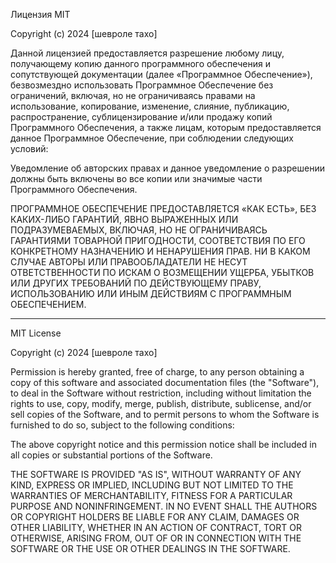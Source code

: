 Лицензия MIT

Copyright (c) 2024 [шевроле тахо]

Данной лицензией предоставляется разрешение любому лицу, получающему копию
данного программного обеспечения и сопутствующей документации (далее «Программное Обеспечение»),
безвозмездно использовать Программное Обеспечение без ограничений, включая, но не ограничиваясь
правами на использование, копирование, изменение, слияние, публикацию, распространение,
сублицензирование и/или продажу копий Программного Обеспечения, а также лицам, которым
предоставляется данное Программное Обеспечение, при соблюдении следующих условий:

Уведомление об авторских правах и данное уведомление о разрешении должны быть включены во все
копии или значимые части Программного Обеспечения.

ПРОГРАММНОЕ ОБЕСПЕЧЕНИЕ ПРЕДОСТАВЛЯЕТСЯ «КАК ЕСТЬ», БЕЗ КАКИХ-ЛИБО ГАРАНТИЙ, ЯВНО ВЫРАЖЕННЫХ
ИЛИ ПОДРАЗУМЕВАЕМЫХ, ВКЛЮЧАЯ, НО НЕ ОГРАНИЧИВАЯСЬ ГАРАНТИЯМИ ТОВАРНОЙ ПРИГОДНОСТИ,
СООТВЕТСТВИЯ ПО ЕГО КОНКРЕТНОМУ НАЗНАЧЕНИЮ И НЕНАРУШЕНИЯ ПРАВ. НИ В КАКОМ СЛУЧАЕ АВТОРЫ
ИЛИ ПРАВООБЛАДАТЕЛИ НЕ НЕСУТ ОТВЕТСТВЕННОСТИ ПО ИСКАМ О ВОЗМЕЩЕНИИ УЩЕРБА, УБЫТКОВ
ИЛИ ДРУГИХ ТРЕБОВАНИЙ ПО ДЕЙСТВУЮЩЕМУ ПРАВУ, ИСПОЛЬЗОВАНИЮ ИЛИ ИНЫМ ДЕЙСТВИЯМ
С ПРОГРАММНЫМ ОБЕСПЕЧЕНИЕМ.

---

MIT License

Copyright (c) 2024 [шевроле тахо]

Permission is hereby granted, free of charge, to any person obtaining a copy
of this software and associated documentation files (the "Software"), to deal
in the Software without restriction, including without limitation the rights
to use, copy, modify, merge, publish, distribute, sublicense, and/or sell
copies of the Software, and to permit persons to whom the Software is
furnished to do so, subject to the following conditions:

The above copyright notice and this permission notice shall be included in all
copies or substantial portions of the Software.

THE SOFTWARE IS PROVIDED "AS IS", WITHOUT WARRANTY OF ANY KIND, EXPRESS OR
IMPLIED, INCLUDING BUT NOT LIMITED TO THE WARRANTIES OF MERCHANTABILITY,
FITNESS FOR A PARTICULAR PURPOSE AND NONINFRINGEMENT. IN NO EVENT SHALL THE
AUTHORS OR COPYRIGHT HOLDERS BE LIABLE FOR ANY CLAIM, DAMAGES OR OTHER
LIABILITY, WHETHER IN AN ACTION OF CONTRACT, TORT OR OTHERWISE, ARISING FROM,
OUT OF OR IN CONNECTION WITH THE SOFTWARE OR THE USE OR OTHER DEALINGS IN THE
SOFTWARE.